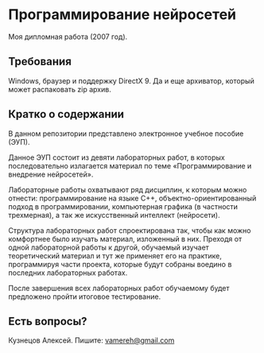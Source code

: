 Программирование нейросетей
================

Моя дипломная работа (2007 год).

## Требования

Windows, браузер и поддержку DirectX 9. Да и еще архиватор, который может распаковать zip архив.

## Кратко о содержании

В данном репозитории представлено электронное учебное пособие (ЭУП).

Данное ЭУП состоит из девяти лабораторных работ, в которых последовательно излагается материал по теме «Программирование и внедрение нейросетей». 

Лабораторные работы охватывают ряд дисциплин, к которым можно отнести: программирование на языке С++, объектно-ориентированный подход в программировании, компьютерная графика (в частности трехмерная), а так же искусственный интеллект (нейросети). 

Структура лабораторных работ спроектирована так, чтобы как можно комфортнее было изучать материал, изложенный в них. Преходя от одной лабораторной работы к другой, обучаемый изучает теоретический материал и тут же применяет его на практике, программируя части проекта, которые будут собраны воедино в последних лабораторных работах.

После завершения всех лабораторных работ обучаемому будет предложено пройти итоговое тестирование.

## Есть вопросы?

Кузнецов Алексей.
Пишите: vamereh@gmail.com
